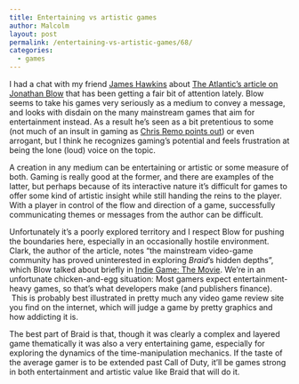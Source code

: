 ```yaml
---
title: Entertaining vs artistic games
author: Malcolm
layout: post
permalink: /entertaining-vs-artistic-games/68/
categories:
  - games
---
```

I had a chat with my friend [James Hawkins][1] about [The Atlantic&#8217;s article on Jonathan Blow][2] that has been getting a fair bit of attention lately. Blow seems to take his games very seriously as a medium to convey a message, and looks with disdain on the many mainstream games that aim for entertainment instead. As a result he&#8217;s seen as a bit pretentious to some (not much of an insult in gaming as [Chris Remo points out][3]) or even arrogant, but I think he recognizes gaming&#8217;s potential and feels frustration at being the lone (loud) voice on the topic.

A creation in any medium can be entertaining or artistic or some measure of both. Gaming is really good at the former, and there are examples of the latter, but perhaps because of its interactive nature it&#8217;s difficult for games to offer some kind of artistic insight while still handing the reins to the player. With a player in control of the flow and direction of a game, successfully communicating themes or messages from the author can be difficult.

Unfortunately it&#8217;s a poorly explored territory and I respect Blow for pushing the boundaries here, especially in an occasionally hostile environment. Clark, the author of the article, notes &#8220;the mainstream video-game community has proved uninterested in exploring *Braid*’s hidden depths&#8221;, which Blow talked about briefly in [Indie Game: The Movie][4]. We&#8217;re in an unfortunate chicken-and-egg situation: Most gamers expect entertainment-heavy games, so that&#8217;s what developers make (and publishers finance).  This is probably best illustrated in pretty much any video game review site you find on the internet, which will judge a game by pretty graphics and how addicting it is.

The best part of Braid is that, though it was clearly a complex and layered game thematically it was also a very entertaining game, especially for exploring the dynamics of the time-manipulation mechanics. If the taste of the average gamer is to be extended past Call of Duty, it&#8217;ll be games strong in both entertainment and artistic value like Braid that will do it.

 [1]: http://hawksthought.wordpress.com/
 [2]: http://m.theatlantic.com/magazine/archive/2012/05/the-most-dangerous-gamer/8928/
 [3]: https://twitter.com/#!/chrisremo/status/190506717237354497
 [4]: http://www.malcolmcrum.com/wp/indie-game-the-movie/52/ "Indie Game: The Movie"